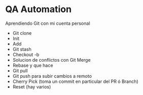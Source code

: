 # QA Automation
Aprendiendo Git con mi cuenta personal

- Git clone
- Init
- Add
- Git stash
- Checkout -b
- Solucion de conflictos con Git Merge
- Rebase y que hace
- Git pull
- Git push para subir cambios a remoto
- Cherry Pick (toma un commit en particular del PR ó Branch)
- Reset (hay varios)
